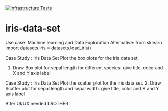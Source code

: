 [![Infrastructure Tests](https://www.bridgecrew.cloud/badges/github/gargisthan/iris-data-set/general)](https://www.bridgecrew.cloud/link/badge?vcs=github&fullRepo=gargisthan%2Firis-data-set&benchmark=INFRASTRUCTURE+SECURITY)
# iris-data-set

Use case: Machine learning and Data Exploration
Alternative: 
    from sklearn import datasets
    iris = datasets.load_iris()

Case Study : Iris Data Set
Plot the box plots for the iris data set.
1. Draw Box plot for sepal length for different species. give title, color and X and Y axis label

Case Study : Iris Data Set
Plot the scatter plot for the iris data set.
2. Draw Scatter plot for sepal length and sepal width. give title, color and X and Y axis label

Btter UI/UX needed bROTHER
